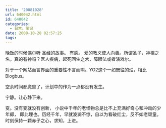```yaml
---
title: '20081028'
url: 640042.html
id: 640042
categories:
  - 日常。笔记
date: 2008-10-28 02:57:25
tags:
---
```


晚饭的时候偶尔听 圣经的故事。 有感。 爱的教义使人向善。所谓圣子，神棍之名。真的有神吗？医人疾病，起死回生之术，障眼法或者演戏尔。

对于一个网站而言界面的重要性不言而喻。YO2这个一如既往的烂，相比Blogbus。

空余时间都魔兽了，计划中的作为一点都没有发生。

宁静。让心静下来。

变。没有变就没有创新， 小说中千年的老怪物总是比不上充满好奇心和冲动的少年郎， 即此理也。历经千年，早就波澜不惊，自以为看破红尘，反不如老顽童。时刻保持一颗赤子之心，求知，上进。